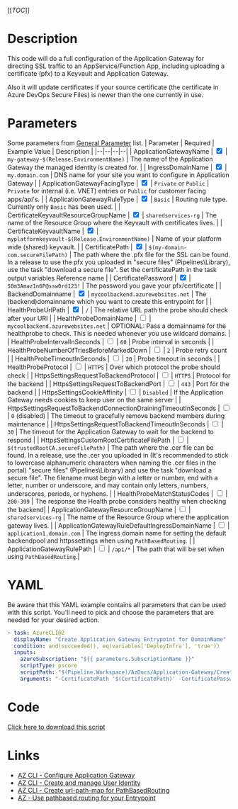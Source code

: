 [[_TOC_]]

# Description

This code will do a full configuration of the Application Gateway for directing SSL traffic to an AppService/Function App, including uploading a certificate (pfx) to a Keyvault and Application Gateway.

Also it will update certificates if your source certificate (the certificate in Azure DevOps Secure Files) is newer than the one currently in use.

# Parameters

Some parameters from [General Parameter](/Azure/AzDocs-v1/Scripts) list.
| Parameter | Required | Example Value | Description |
|--|--|--|--|
| ApplicationGatewayName | <input type="checkbox" checked> | `my-gateway-$(Release.EnvironmentName)` | The name of the Application Gateway the managed identity is created for. |
| IngressDomainName | <input type="checkbox" checked> | `my.domain.com` | DNS name for your site you want to configure in Application Gateway |
| ApplicationGatewayFacingType | <input type="checkbox" checked> | `Private` or `Public` | `Private` for internal (i.e. VNET) entries or `Public` for customer facing apps/api's. |
| ApplicationGatewayRuleType | <input type="checkbox" checked> | `Basic` | Routing rule type. Currently only `Basic` has been used. |
| CertificateKeyvaultResourceGroupName | <input type="checkbox" checked> | `sharedservices-rg` | The name of the Resource Group where the Keyvault with certificates lives. |
| CertificateKeyvaultName | <input type="checkbox" checked> | `myplatformkeyvault-$(Release.EnvironmentName)` | Name of your platform wide (shared) keyvault. |
| CertificatePath | <input type="checkbox" checked> | `$(my-domain-com.secureFilePath)` | The path where the .pfx file for the SSL can be found. In a release to use the pfx you uploaded in "secure files" (Pipelines\Library), use the task "download a secure file". Set the certificatePath in the task output variables Reference name |
| CertificatePassword | <input type="checkbox" checked> | `S0m3Amaz1n6P@ssw0rd123!` | The password you gave your pfx/certificate |
| BackendDomainname | <input type="checkbox" checked> | `mycoolbackend.azurewebsites.net` | The (backend)domainname which you want to create this entrypoint for |
| HealthProbeUrlPath | <input type="checkbox" checked> | `/` | The relative URL path the probe should check after your URI |
| HealthProbeDomainName | <input type="checkbox"> | `mycoolbackend.azurewebsites.net` | OPTIONAL: Pass a domainname for the healthprobe to check. This is needed whenever you use wildcard domains. |
| HealthProbeIntervalInSeconds | <input type="checkbox"> | `60` | Probe interval in seconds |
| HealthProbeNumberOfTriesBeforeMarkedDown | <input type="checkbox"> | `2` | Probe retry count |
| HealthProbeTimeoutInSeconds | <input type="checkbox"> | `20` | Probe timeout in seconds |
| HealthProbeProtocol | <input type="checkbox"> | `HTTPS` | Over which protocol the probe should check |
| HttpsSettingsRequestToBackendProtocol | <input type="checkbox"> | `HTTPS` | Protocol for the backend |
| HttpsSettingsRequestToBackendPort | <input type="checkbox"> | `443` | Port for the backend |
| HttpsSettingsCookieAffinity | <input type="checkbox"> | `Disabled` | If the Application Gateway needs cookies to keep user on the same server |
| HttpsSettingsRequestToBackendConnectionDrainingTimeoutInSeconds | <input type="checkbox"> | `0` (disabled) | The timeout to gracefully remove backend members during maintenance |
| HttpsSettingsRequestToBackendTimeoutInSeconds | <input type="checkbox"> | `30` | The timeout for the Application Gateway to wait for the backend to respond |
| HttpsSettingsCustomRootCertificateFilePath | <input type="checkbox"> | `$(trustedRootCA.secureFilePath)` | The path where the .cer file can be found. In a release, use the .cer you uploaded in (It's recommended to stick to lowercase alphanumeric characters when naming the .cer files in the portal) "secure files" (Pipelines\Library) and use the task "download a secure file". The filename must begin with a letter or number, end with a letter, number or underscore, and may contain only letters, numbers, underscores, periods, or hyphens. |
| HealthProbeMatchStatusCodes | <input type="checkbox"> | `200-399` | The response the Health probe considers healthy when checking the backend|
| ApplicationGatewayResourceGroupName | <input type="checkbox"> | `sharedservices-rg` | The name of the Resource Group where the application gateway lives. |
| ApplicationGatewayRuleDefaultIngressDomainName | <input type="checkbox"> | `application1.domain.com` | The ingress domain name for setting the default backendpool and httpssettings when using `PathBasedRouting`. |
| ApplicationGatewayRulePath | <input type="checkbox"> | `/api/*` | The path that will be set when using `PathBasedRouting`.|

# YAML

Be aware that this YAML example contains all parameters that can be used with this script. You'll need to pick and choose the parameters that are needed for your desired action.

```yaml
- task: AzureCLI@2
  displayName: "Create Application Gateway Entrypoint for DomainName"
  condition: and(succeeded(), eq(variables['DeployInfra'], 'true'))
  inputs:
    azureSubscription: "${{ parameters.SubscriptionName }}"
    scriptType: pscore
    scriptPath: "$(Pipeline.Workspace)/AzDocs/Application-Gateway/Create-Application-Gateway-Entrypoint-for-DomainName.ps1"
    arguments: "-CertificatePath '$(CertificatePath)' -CertificatePassword '$(CertificatePassword)' -IngressDomainName '$(IngressDomainName)' -ApplicationGatewayName '$(ApplicationGatewayName)' -ApplicationGatewayFacingType '$(ApplicationGatewayFacingType)' -ApplicationGatewayResourceGroupName '$(ApplicationGatewayResourceGroupName)' -CertificateKeyvaultResourceGroupName '$(CertificateKeyvaultResourceGroupName)' -CertificateKeyvaultName '$(CertificateKeyvaultName)' -BackendDomainname '$(BackendDomainname)' -HealthProbeDomainName '$(HealthProbeDomainName)' -HealthProbeUrlPath '$(HealthProbeUrlPath)' -HealthProbeIntervalInSeconds '$(HealthProbeIntervalInSeconds)' -HealthProbeNumberOfTriesBeforeMarkedDown '$(HealthProbeNumberOfTriesBeforeMarkedDown)' -HealthProbeTimeoutInSeconds '$(HealthProbeTimeoutInSeconds)' -HealthProbeProtocol '$(HealthProbeProtocol)' -HttpsSettingsRequestToBackendProtocol '$(HttpsSettingsRequestToBackendProtocol)' -HttpsSettingsRequestToBackendPort '$(HttpsSettingsRequestToBackendPort)' -HttpsSettingsRequestToBackendCookieAffinity '$(HttpsSettingsRequestToBackendCookieAffinity)' -HttpsSettingsRequestToBackendConnectionDrainingTimeoutInSeconds '$(HttpsSettingsRequestToBackendConnectionDrainingTimeoutInSeconds)' -HttpsSettingsRequestToBackendTimeoutInSeconds '$(HttpsSettingsRequestToBackendTimeoutInSeconds)' -HealthProbeMatchStatusCodes '$(HealthProbeMatchStatusCodes)' -ApplicationGatewayRuleType '$(ApplicationGatewayRuleType)' -ApplicationGatewayRuleDefaultIngressDomainName '$(ApplicationGatewayRuleDefaultIngressDomainName)' -ApplicationGatewayRulePath '$(ApplicationGatewayRulePath)'"
```

# Code

[Click here to download this script](../../../../../src/Application-Gateway/Create-Application-Gateway-Entrypoint-for-DomainName.ps1)

# Links

- [AZ CLI - Configure Application Gateway](https://docs.microsoft.com/en-us/cli/azure/network/application-gateway?view=azure-cli-latest)
- [AZ CLI - Create and manage User Identity](https://docs.microsoft.com/en-us/cli/azure/identity?view=azure-cli-latest)
- [AZ CLI - Create url-path-map for PathBasedRouting](https://docs.microsoft.com/en-us/cli/azure/network/application-gateway/url-path-map?view=azure-cli-latest#az-network-application-gateway-url-path-map-create)
- [AZ - Use pathbased routing for your Entrypoint](https://docs.microsoft.com/en-us/azure/application-gateway/tutorial-url-redirect-cli)
